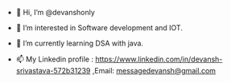 - 👋 Hi, I’m @devanshonly
- 👀 I’m interested in Software development and IOT.

- 🌱 I’m currently learning DSA with java.
- 📫 My Linkedin profile : https://www.linkedin.com/in/devansh-srivastava-572b31239
      ,Email: messagedevansh@gmail.com

<!---
devanshonly/devanshonly is a ✨ special ✨ repository because its `README.md` (this file) appears on your GitHub profile.
You can click the Preview link to take a look at your changes.
--->
